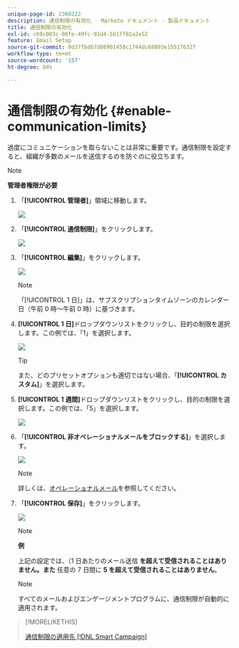 ```yaml
---
unique-page-id: 2360222
description: 通信制限の有効化 - Marketo ドキュメント - 製品ドキュメント
title: 通信制限の有効化
exl-id: c69c083c-08fe-49fc-91d4-5b1ff82a2e52
feature: Email Setup
source-git-commit: 0d37fbdb7d08901458c1744dc68893e155176327
workflow-type: tm+mt
source-wordcount: '157'
ht-degree: 84%

---
```


# 通信制限の有効化 {#enable-communication-limits}

過度にコミュニケーションを取らないことは非常に重要です。通信制限を設定すると、組織が多数のメールを送信するのを防ぐのに役立ちます。

>[!NOTE]
>
>**管理者権限が必要**

1. 「**[!UICONTROL 管理者]**」領域に移動します。

   ![](assets/enable-communication-limits-1.png)

1. 「**[!UICONTROL 通信制限]**」をクリックします。

   ![](assets/enable-communication-limits-2.png)

1. 「**[!UICONTROL 編集]**」をクリックします。

   ![](assets/enable-communication-limits-3.png)

   >[!NOTE]
   >
   >「[!UICONTROL 1 日]」は、サブスクリプションタイムゾーンのカレンダー日（午前 0 時～午前 0 時）に基づきます。

1. **[!UICONTROL 1 日]**&#x200B;ドロップダウンリストをクリックし、目的の制限を選択します。この例では、「1」を選択します。

   ![](assets/enable-communication-limits-4.png)

   >[!TIP]
   >
   >また、どのプリセットオプションも適切ではない場合、「**[!UICONTROL カスタム]**」を選択します。

1. **[!UICONTROL 1 週間]**&#x200B;ドロップダウンリストをクリックし、目的の制限を選択します。この例では、「5」を選択します。

   ![](assets/enable-communication-limits-5.png)

1. 「**[!UICONTROL 非オペレーショナルメールをブロックする]**」を選択します。

   ![](assets/enable-communication-limits-6.png)

   >[!NOTE]
   >
   >詳しくは、[オペレーショナルメール](/help/marketo/product-docs/email-marketing/general/functions-in-the-editor/make-an-email-operational.md)を参照してください。

1. 「**[!UICONTROL 保存]**」をクリックします。

   ![](assets/enable-communication-limits-7.png)

   >[!NOTE]
   >
   >**例**
   >
   >上記の設定では、（1 日あたりのメール送信 **を超えて受信されることはありません。また** 任意の 7 日間に **5 を超えて受信されることはありません**。

   >[!NOTE]
   >
   >すべてのメールおよびエンゲージメントプログラムに、通信制限が自動的に適用されます。

>[!MORELIKETHIS]
>
>[ 通信制限の適用先  [!DNL Smart Campaign]](/help/marketo/product-docs/core-marketo-concepts/smart-campaigns/using-smart-campaigns/apply-communication-limits-to-smart-campaign.md)
